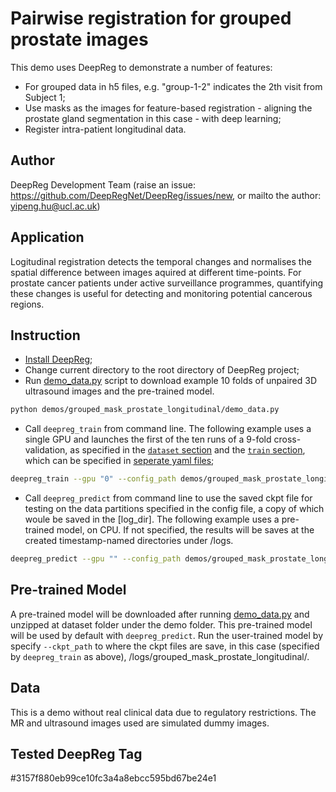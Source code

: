 # Pairwise registration for grouped prostate images

This demo uses DeepReg to demonstrate a number of features:

- For grouped data in h5 files, e.g. "group-1-2" indicates the 2th visit from Subject 1;
- Use masks as the images for feature-based registration - aligning the prostate gland
  segmentation in this case - with deep learning;
- Register intra-patient longitudinal data.

## Author

DeepReg Development Team (raise an issue:
https://github.com/DeepRegNet/DeepReg/issues/new, or mailto the author:
yipeng.hu@ucl.ac.uk)

## Application

Logitudinal registration detects the temporal changes and normalises the spatial
difference between images aquired at different time-points. For prostate cancer patients
under active surveillance programmes, quantifying these changes is useful for detecting
and monitoring potential cancerous regions.

## Instruction

- [Install DeepReg](https://deepregnet.github.io/DeepReg/#/quick_start?id=install-the-package);
- Change current directory to the root directory of DeepReg project;
- Run [demo_data.py](./demo_data.py) script to download example 10 folds of unpaired 3D
  ultrasound images and the pre-trained model.

```bash
python demos/grouped_mask_prostate_longitudinal/demo_data.py
```

- Call `deepreg_train` from command line. The following example uses a single GPU and
  launches the first of the ten runs of a 9-fold cross-validation, as specified in the
  [`dataset` section](./grouped_mask_prostate_longitudinal_dataset0.yaml) and the
  [`train` section](./grouped_mask_prostate_longitudinal_train.yaml), which can be
  specified in
  [seperate yaml files](https://deepregnet.github.io/DeepReg/#/tutorial_experiment?id=cross-validation);

```bash
deepreg_train --gpu "0" --config_path demos/grouped_mask_prostate_longitudinal/grouped_mask_prostate_longitudinal.yaml --log_dir grouped_mask_prostate_longitudinal
```

- Call `deepreg_predict` from command line to use the saved ckpt file for testing on the
  data partitions specified in the config file, a copy of which woule be saved in the
  [log_dir]. The following example uses a pre-trained model, on CPU. If not specified,
  the results will be saves at the created timestamp-named directories under /logs.

```bash
deepreg_predict --gpu "" --config_path demos/grouped_mask_prostate_longitudinal/grouped_mask_prostate_longitudinal.yaml --ckpt_path demos/grouped_mask_prostate_longitudinal/dataset/pre-trained/weights-epoch500.ckpt --save_png --mode test
```

## Pre-trained Model

A pre-trained model will be downloaded after running [demo_data.py](./demo_data.py) and
unzipped at dataset folder under the demo folder. This pre-trained model will be used by
default with `deepreg_predict`. Run the user-trained model by specify `--ckpt_path` to
where the ckpt files are save, in this case (specified by `deepreg_train` as above),
/logs/grouped_mask_prostate_longitudinal/.

## Data

This is a demo without real clinical data due to regulatory restrictions. The MR and
ultrasound images used are simulated dummy images.

## Tested DeepReg Tag

#3157f880eb99ce10fc3a4a8ebcc595bd67be24e1
